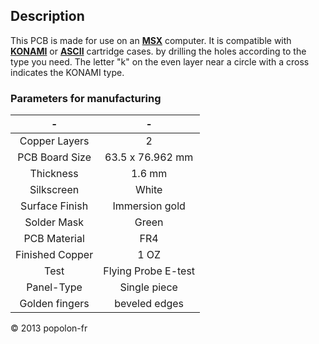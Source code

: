 ﻿## Description

This PCB is made for use on an [**MSX**](https://en.wikipedia.org/wiki/MSX_BASIC) computer. It is compatible with [**KONAMI**](https://en.wikipedia.org/wiki/Konami) or [**ASCII**](https://fr.wikipedia.org/wiki/ASCII_(entreprise)) cartridge cases. by drilling the holes according to the type you need. The letter "k" on the even layer near a circle with a cross indicates the KONAMI type.

### Parameters for manufacturing
|         -          |            -            |
|:------------------:|:-----------------------:|
|   Copper Layers    |   2                     |
|   PCB Board Size   |   63.5 x 76.962 mm      |
|   Thickness        |   1.6 mm                |
|   Silkscreen       |   White                 |
|   Surface Finish   |   Immersion gold        |
|   Solder Mask      |   Green                 |
|   PCB Material     |   FR4                   |
|   Finished Copper  |   1 OZ                  |
|   Test             |   Flying Probe E-test   |
|   Panel-Type       |   Single piece          |
|   Golden fingers   |   beveled edges         |


&copy; 2013 popolon-fr
